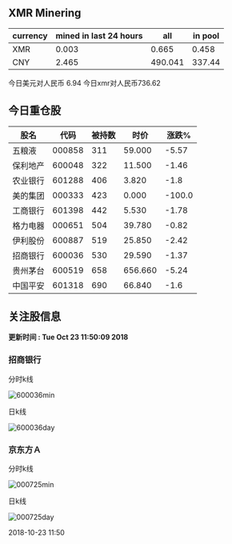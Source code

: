 ## XMR Minering

|currency|mined in last 24 hours|all|in pool|
|---|---|---|---|
|XMR|0.003|0.665|0.458|
|CNY|2.465|490.041|337.44|

今日美元对人民币 6.94	今日xmr对人民币736.62


## 今日重仓股 

|股名|代码|被持数|时价|涨跌%|
|---|---|---|---|---|
|五粮液|000858|311|59.000|-5.57|
|保利地产|600048|322|11.500|-1.46|
|农业银行|601288|406|3.820|-1.8|
|美的集团|000333|423|0.000|-100.0|
|工商银行|601398|442|5.530|-1.78|
|格力电器|000651|504|39.780|-0.82|
|伊利股份|600887|519|25.850|-2.42|
|招商银行|600036|530|29.590|-1.37|
|贵州茅台|600519|658|656.660|-5.24|
|中国平安|601318|690|66.840|-1.6|

## 关注股信息
**更新时间 : Tue Oct 23 11:50:09 2018**
### 招商银行 
分时k线

![600036min](http://image.sinajs.cn/newchart/min/n/sh600036.gif)

日k线

![600036day](http://image.sinajs.cn/newchart/daily/n/sh600036.gif)

### 京东方Ａ 
分时k线

![000725min](http://image.sinajs.cn/newchart/min/n/sz000725.gif)

日k线

![000725day](http://image.sinajs.cn/newchart/daily/n/sz000725.gif)

2018-10-23 11:50